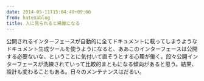 ```yaml
---
date: 2014-05-11T15:04:49+09:00
from: hatenablog
title: 人に見られると綺麗になる
---
```

公開されるインターフェースが自動的に全てドキュメントに載ってしまうようなドキュメント生成ツールを使うようになると、ああこのインターフェースは公開する必要ないな、ということに気付いて直そうとする心理が働く。段々公開インターフェースが洗練されていって比較的まともになる傾向があると思う。結果、設計も変わることもある。日々のメンテナンスはだるい。

